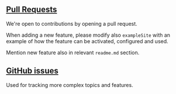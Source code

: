 ## [Pull Requests](https://github.com/janraasch/hugo-scroll/pulls)
We're open to contributions by opening a pull request.

When adding a new feature, please modify also `exampleSite` with an example of how the feature can be activated, configured and used.

Mention new feature also in relevant `readme.md` section.

## [GitHub issues](https://github.com/janraasch/hugo-scroll/issues)
Used for tracking more complex topics and features.
